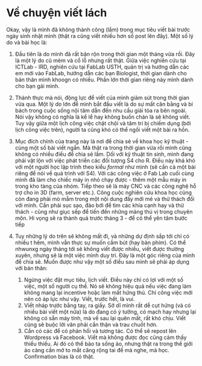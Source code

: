 # Về chuyện viết lách

Okay, vậy là mình đã không thành công (lắm) trong mục tiêu viết bài trước ngày sinh nhật mình (thật ra cũng viết nhiều hơn số post lên đây). Một số lý do và bài học là:

1. Đầu tiên là do mình đã rất bận rộn trong thời gian một tháng vừa rồi. Đây là một lý do cũ mèm và cổ lỗ nhưng rất thật. Giữa việc nghiên cứu tại ICTLab - IRD, nghiên cứu tại FabLab USTH, quản trị và hướng dẫn các em mới vào FabLab, hướng dẫn các bạn Biologist, thời gian dành cho bản thân mình khoogn có nhiều. Phần lớn thời gian riêng này mình dành cho bạn gái mình.

1. Thành thực mà nói, động lực để viết của mình giảm sút trong thời gian vừa qua. Một lý do lớn để mình bắt đầu viết là do sự mất cân bằng và bí bách trong cuộc sống nội tâm dẫn đến nhu cầu giải tỏa ra bên ngoài. Nói vậy không có nghĩa là kể lể hay không buồn chán là sẽ không viết. Tuy vậy giữa một lịch công việc chật chội và tâm trí bị chiếm dụng (bởi lịch công việc trên), người ta cũng khó có thể ngồi viết một bài ra hồn.

1. Mục đích chính của trang này là nơi để chia sẻ về khoa học kỹ thuật - cùng một số bài viết ngắn. Mà thật ra trong thời gian vừa rồi mình cũng không có nhiều điều để chia sẻ lắm. Dối với kỹ thuật tin sinh, mình đang phải vật lộn với việc phát triển các đối tượng S4 cho R. Điều này khá khó với một người học lập trình theo kiểu *formal* như mình (sẽ cần cả một bài riêng để nói về quá trình với S4). Với các công việc ở Fab Lab cuối cùng mình đã làm cho chiếc máy in nhỏ chạy được - thêm một mẫu máy in trong kho tàng của nhóm. Tiếp theo sẽ là máy CNC và các công nghệ hỗ trợ cho in 3D (farm, server etc.). Công cuộc nghiên cứu khoa học cũng còn đang phải mò mẫm trong một nội dung đầy mới mẻ và thử thách đối với mình. Cần phải sục sạo, đào bới để tìm các khía cạnh hay và thử thách - cũng như giục sếp để tiến đến những mảng thú vị trong chuyên môn. Hi vọng sẽ ra thành quả trước tháng 3 - để có thể yên tâm bước tiếp

1. Tuy những lý do trên sẽ không mất đi, và những dự định sắp tới chỉ có nhiều t hêm, mình vẫn thực sự muốn cầm bút (hay bàn phím). Có thể nhwunxg ngày tháng tới sẽ không viết được nhiều, viết được thường xuyên, nhưng sẽ là một việc mình duy trì. Đây là một góc riêng của mình để chia sẻ. Muốn được như vậy một số điều sau mình sẽ phải áp dụng với bản thân:
    1. Ngừng việc đặt mục tiêu, lịch viết. Điều này chỉ có lợi với một số việc, một số người cụ thể. Nó sẽ không hiệu quả nếu việc đang làm không mang lại incentive hoặc làm mất hứng thú. Chỉ công việc mới nên có áp lực như vậy. Viết, trước hết, là vui.
    1. Viết nháp trước bằng tay, ra giấy. Sở dĩ mình rất dễ cụt hứng (và có nhiều bài viết một nửa) là do đang có ý tưởng, có mạch hay nhưng lại không có sẵn máy tính, mà về sau lại quên mất, rất khó chịu. Viết cũng sẽ buộc lời văn phải cẩn thận và trau chuốt hơn.
    1. Cần có các để có phản hồi và tương tác. Có thể sẽ repost lên Wordpress và Facebook. Viết mà không được đọc cũng cảm thấy thiếu thiếu. Ai đó có thể bảo ta sống ảo, nhưng thật ra trong thế giới ảo càng cần mở to mắt căng rộng tai để mà nghe, mà học. Confirmation bias là có thật.